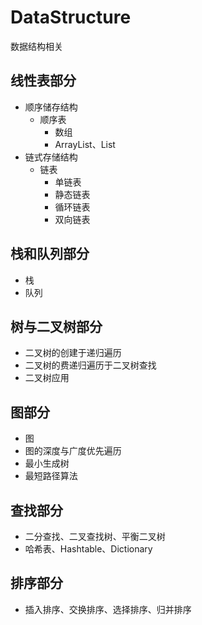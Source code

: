 # DataStructure
数据结构相关

## 线性表部分

* 顺序储存结构
	* 顺序表
		* 数组
		* ArrayList、List<T>
* 链式存储结构
	* 链表
		* 单链表
		* 静态链表
		* 循环链表
		* 双向链表

## 栈和队列部分

* 栈
* 队列

## 树与二叉树部分

* 二叉树的创建于递归遍历
* 二叉树的费递归遍历于二叉树查找
* 二叉树应用

## 图部分
* 图
* 图的深度与广度优先遍历
* 最小生成树
* 最短路径算法

## 查找部分

* 二分查找、二叉查找树、平衡二叉树
* 哈希表、Hashtable、Dictionary

## 排序部分

* 插入排序、交换排序、选择排序、归并排序